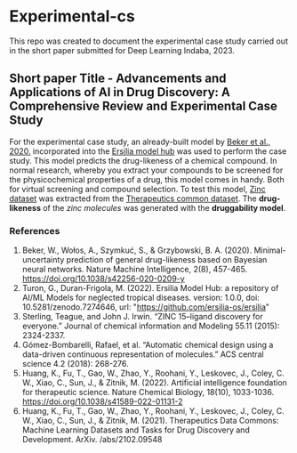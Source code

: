 # Experimental-cs
This repo was created to document the experimental case study carried out in the short paper submitted for Deep Learning Indaba, 2023.

## Short paper Title - Advancements and Applications of AI in Drug Discovery: A Comprehensive Review and Experimental Case Study
For the experimental case study, an already-built model by [Beker et al., 2020.](https://github.com/Nanotekton/drugability/tree/v0.1) incorporated into the [Ersilia model hub](https://github.com/ersilia-os/eos9sa2) was used to perform the case study. 
This model predicts the drug-likeness of a chemical compound. In normal research, whereby you extract your compounds to be screened for the physicochemical properties of a drug, this model comes in handy. Both for virtual screening and compound selection.
To test this model, [Zinc dataset](https://tdcommons.ai/generation_tasks/molgen/#zinc) was extracted from the [Therapeutics common dataset](https://tdcommons.ai/). The **drug-likeness** of the *zinc molecules* was generated with the **druggability model**.

### References
1. Beker, W., Wołos, A., Szymkuć, S., & Grzybowski, B. A. (2020). Minimal-uncertainty prediction of general drug-likeness based on Bayesian neural networks. Nature Machine Intelligence, 2(8), 457-465. https://doi.org/10.1038/s42256-020-0209-y
2. Turon, G., Duran-Frigola, M. (2022). Ersilia Model Hub: a repository of AI/ML Models for neglected tropical diseases.
version: 1.0.0, doi: 10.5281/zenodo.7274646, url: "https://github.com/ersilia-os/ersilia"
3. Sterling, Teague, and John J. Irwin. “ZINC 15–ligand discovery for everyone.” Journal of chemical information and Modeling 55.11 (2015): 2324-2337.
4. Gómez-Bombarelli, Rafael, et al. “Automatic chemical design using a data-driven continuous representation of molecules.” ACS central science 4.2 (2018): 268-276.
5. Huang, K., Fu, T., Gao, W., Zhao, Y., Roohani, Y., Leskovec, J., Coley, C. W., Xiao, C., Sun, J., & Zitnik, M. (2022). Artificial intelligence foundation for therapeutic science. Nature Chemical Biology, 18(10), 1033-1036. https://doi.org/10.1038/s41589-022-01131-2
6. Huang, K., Fu, T., Gao, W., Zhao, Y., Roohani, Y., Leskovec, J., Coley, C. W., Xiao, C., Sun, J., & Zitnik, M. (2021). Therapeutics Data Commons: Machine Learning Datasets and Tasks for Drug Discovery and Development. ArXiv. /abs/2102.09548 

